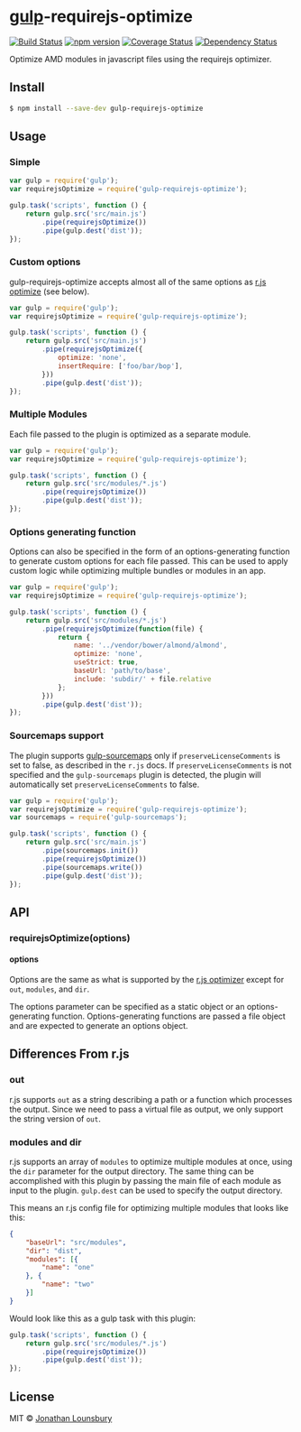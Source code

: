 # [gulp](http://gulpjs.com)-requirejs-optimize
[![Build Status](https://travis-ci.org/jlouns/gulp-requirejs-optimize.svg?branch=master)](https://travis-ci.org/jlouns/gulp-requirejs-optimize)
[![npm version](https://badge.fury.io/js/gulp-requirejs-optimize.svg)](http://badge.fury.io/js/gulp-requirejs-optimize)
[![Coverage Status](https://coveralls.io/repos/jlouns/gulp-requirejs-optimize/badge.png)](https://coveralls.io/r/jlouns/gulp-requirejs-optimize)
[![Dependency Status](https://david-dm.org/jlouns/gulp-requirejs-optimize.svg)](https://david-dm.org/jlouns/gulp-requirejs-optimize)

Optimize AMD modules in javascript files using the requirejs optimizer.

## Install

```sh
$ npm install --save-dev gulp-requirejs-optimize
```

## Usage

### Simple

```js
var gulp = require('gulp');
var requirejsOptimize = require('gulp-requirejs-optimize');

gulp.task('scripts', function () {
	return gulp.src('src/main.js')
		.pipe(requirejsOptimize())
		.pipe(gulp.dest('dist'));
});
```

### Custom options
gulp-requirejs-optimize accepts almost all of the same options as [r.js optimize](https://github.com/jrburke/r.js/blob/master/build/example.build.js) (see below).

```js
var gulp = require('gulp');
var requirejsOptimize = require('gulp-requirejs-optimize');

gulp.task('scripts', function () {
	return gulp.src('src/main.js')
		.pipe(requirejsOptimize({
			optimize: 'none',
			insertRequire: ['foo/bar/bop'],
		}))
		.pipe(gulp.dest('dist'));
});
```

### Multiple Modules
Each file passed to the plugin is optimized as a separate module.

```js
var gulp = require('gulp');
var requirejsOptimize = require('gulp-requirejs-optimize');

gulp.task('scripts', function () {
	return gulp.src('src/modules/*.js')
		.pipe(requirejsOptimize())
		.pipe(gulp.dest('dist'));
});
```

### Options generating function
Options can also be specified in the form of an options-generating function to generate custom options for each file passed. This can be used to apply custom logic while optimizing multiple bundles or modules in an app.

```js
var gulp = require('gulp');
var requirejsOptimize = require('gulp-requirejs-optimize');

gulp.task('scripts', function () {
	return gulp.src('src/modules/*.js')
		.pipe(requirejsOptimize(function(file) {
			return {
				name: '../vendor/bower/almond/almond',
				optimize: 'none',
				useStrict: true,
				baseUrl: 'path/to/base',
				include: 'subdir/' + file.relative
			};
		}))
		.pipe(gulp.dest('dist'));
});
```

### Sourcemaps support
The plugin supports [gulp-sourcemaps](https://github.com/floridoo/gulp-sourcemaps) only if `preserveLicenseComments` is set to false, as described in the `r.js` docs. If `preserveLicenseComments` is not specified and the `gulp-sourcemaps` plugin is detected, the plugin will automatically set `preserveLicenseComments` to false.

```js
var gulp = require('gulp');
var requirejsOptimize = require('gulp-requirejs-optimize');
var sourcemaps = require('gulp-sourcemaps');

gulp.task('scripts', function () {
	return gulp.src('src/main.js')
		.pipe(sourcemaps.init())
		.pipe(requirejsOptimize())
		.pipe(sourcemaps.write())
		.pipe(gulp.dest('dist'));
});
```

## API

### requirejsOptimize(options)

#### options

Options are the same as what is supported by the [r.js optimizer](https://github.com/jrburke/r.js/blob/master/build/example.build.js) except for `out`, `modules`, and `dir`.

The options parameter can be specified as a static object or an options-generating function. Options-generating functions are passed a file object and are expected to generate an options object.

## Differences From r.js

### out
r.js supports `out` as a string describing a path or a function which processes the output. Since we need to pass a virtual file as output, we only support the string version of `out`.

### modules and dir
r.js supports an array of `modules` to optimize multiple modules at once, using the `dir` parameter for the output directory. The same thing can be accomplished with this plugin by passing the main file of each module as input to the plugin. `gulp.dest` can be used to specify the output directory.

This means an r.js config file for optimizing multiple modules that looks like this:
```json
{
	"baseUrl": "src/modules",
	"dir": "dist",
	"modules": [{
		"name": "one"
	}, {
		"name": "two"
	}]
}
```

Would look like this as a gulp task with this plugin:
```js
gulp.task('scripts', function () {
	return gulp.src('src/modules/*.js')
		.pipe(requirejsOptimize())
		.pipe(gulp.dest('dist'));
});
```

## License

MIT © [Jonathan Lounsbury](https://github.com/jlouns)
